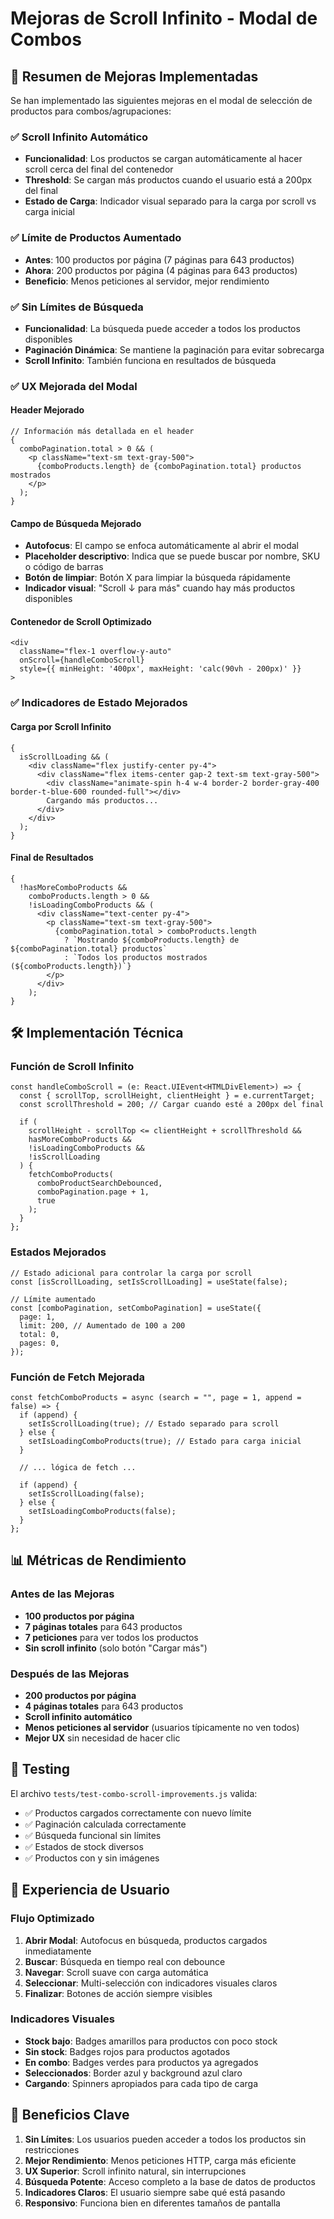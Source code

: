 # Mejoras de Scroll Infinito - Modal de Combos

## 🎯 Resumen de Mejoras Implementadas

Se han implementado las siguientes mejoras en el modal de selección de productos para combos/agrupaciones:

### ✅ Scroll Infinito Automático

- **Funcionalidad**: Los productos se cargan automáticamente al hacer scroll cerca del final del contenedor
- **Threshold**: Se cargan más productos cuando el usuario está a 200px del final
- **Estado de Carga**: Indicador visual separado para la carga por scroll vs carga inicial

### ✅ Límite de Productos Aumentado

- **Antes**: 100 productos por página (7 páginas para 643 productos)
- **Ahora**: 200 productos por página (4 páginas para 643 productos)
- **Beneficio**: Menos peticiones al servidor, mejor rendimiento

### ✅ Sin Límites de Búsqueda

- **Funcionalidad**: La búsqueda puede acceder a todos los productos disponibles
- **Paginación Dinámica**: Se mantiene la paginación para evitar sobrecarga
- **Scroll Infinito**: También funciona en resultados de búsqueda

### ✅ UX Mejorada del Modal

#### Header Mejorado

```tsx
// Información más detallada en el header
{
  comboPagination.total > 0 && (
    <p className="text-sm text-gray-500">
      {comboProducts.length} de {comboPagination.total} productos mostrados
    </p>
  );
}
```

#### Campo de Búsqueda Mejorado

- **Autofocus**: El campo se enfoca automáticamente al abrir el modal
- **Placeholder descriptivo**: Indica que se puede buscar por nombre, SKU o código de barras
- **Botón de limpiar**: Botón X para limpiar la búsqueda rápidamente
- **Indicador visual**: "Scroll ↓ para más" cuando hay más productos disponibles

#### Contenedor de Scroll Optimizado

```tsx
<div
  className="flex-1 overflow-y-auto"
  onScroll={handleComboScroll}
  style={{ minHeight: '400px', maxHeight: 'calc(90vh - 200px)' }}
>
```

### ✅ Indicadores de Estado Mejorados

#### Carga por Scroll Infinito

```tsx
{
  isScrollLoading && (
    <div className="flex justify-center py-4">
      <div className="flex items-center gap-2 text-sm text-gray-500">
        <div className="animate-spin h-4 w-4 border-2 border-gray-400 border-t-blue-600 rounded-full"></div>
        Cargando más productos...
      </div>
    </div>
  );
}
```

#### Final de Resultados

```tsx
{
  !hasMoreComboProducts &&
    comboProducts.length > 0 &&
    !isLoadingComboProducts && (
      <div className="text-center py-4">
        <p className="text-sm text-gray-500">
          {comboPagination.total > comboProducts.length
            ? `Mostrando ${comboProducts.length} de ${comboPagination.total} productos`
            : `Todos los productos mostrados (${comboProducts.length})`}
        </p>
      </div>
    );
}
```

## 🛠️ Implementación Técnica

### Función de Scroll Infinito

```tsx
const handleComboScroll = (e: React.UIEvent<HTMLDivElement>) => {
  const { scrollTop, scrollHeight, clientHeight } = e.currentTarget;
  const scrollThreshold = 200; // Cargar cuando esté a 200px del final

  if (
    scrollHeight - scrollTop <= clientHeight + scrollThreshold &&
    hasMoreComboProducts &&
    !isLoadingComboProducts &&
    !isScrollLoading
  ) {
    fetchComboProducts(
      comboProductSearchDebounced,
      comboPagination.page + 1,
      true
    );
  }
};
```

### Estados Mejorados

```tsx
// Estado adicional para controlar la carga por scroll
const [isScrollLoading, setIsScrollLoading] = useState(false);

// Límite aumentado
const [comboPagination, setComboPagination] = useState({
  page: 1,
  limit: 200, // Aumentado de 100 a 200
  total: 0,
  pages: 0,
});
```

### Función de Fetch Mejorada

```tsx
const fetchComboProducts = async (search = "", page = 1, append = false) => {
  if (append) {
    setIsScrollLoading(true); // Estado separado para scroll
  } else {
    setIsLoadingComboProducts(true); // Estado para carga inicial
  }

  // ... lógica de fetch ...

  if (append) {
    setIsScrollLoading(false);
  } else {
    setIsLoadingComboProducts(false);
  }
};
```

## 📊 Métricas de Rendimiento

### Antes de las Mejoras

- **100 productos por página**
- **7 páginas totales** para 643 productos
- **7 peticiones** para ver todos los productos
- **Sin scroll infinito** (solo botón "Cargar más")

### Después de las Mejoras

- **200 productos por página**
- **4 páginas totales** para 643 productos
- **Scroll infinito automático**
- **Menos peticiones al servidor** (usuarios típicamente no ven todos)
- **Mejor UX** sin necesidad de hacer clic

## 🧪 Testing

El archivo `tests/test-combo-scroll-improvements.js` valida:

- ✅ Productos cargados correctamente con nuevo límite
- ✅ Paginación calculada correctamente
- ✅ Búsqueda funcional sin límites
- ✅ Estados de stock diversos
- ✅ Productos con y sin imágenes

## 🎨 Experiencia de Usuario

### Flujo Optimizado

1. **Abrir Modal**: Autofocus en búsqueda, productos cargados inmediatamente
2. **Buscar**: Búsqueda en tiempo real con debounce
3. **Navegar**: Scroll suave con carga automática
4. **Seleccionar**: Multi-selección con indicadores visuales claros
5. **Finalizar**: Botones de acción siempre visibles

### Indicadores Visuales

- **Stock bajo**: Badges amarillos para productos con poco stock
- **Sin stock**: Badges rojos para productos agotados
- **En combo**: Badges verdes para productos ya agregados
- **Seleccionados**: Border azul y background azul claro
- **Cargando**: Spinners apropiados para cada tipo de carga

## 🚀 Beneficios Clave

1. **Sin Límites**: Los usuarios pueden acceder a todos los productos sin restricciones
2. **Mejor Rendimiento**: Menos peticiones HTTP, carga más eficiente
3. **UX Superior**: Scroll infinito natural, sin interrupciones
4. **Búsqueda Potente**: Acceso completo a la base de datos de productos
5. **Indicadores Claros**: El usuario siempre sabe qué está pasando
6. **Responsivo**: Funciona bien en diferentes tamaños de pantalla
